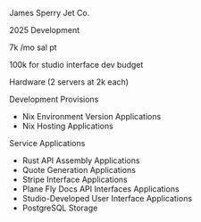 James Sperry Jet Co. 

2025 Development
  
7k /mo sal pt

100k for studio interface dev budget 

Hardware
(2 servers at 2k each) 

Development Provisions 

- Nix Environment Version Applications
- Nix Hosting Applications 

Service Applications

- Rust API Assembly Applications
- Quote Generation Applications
- Stripe Interface Applications
- Plane Fly Docs API Interfaces Applications
- Studio-Developed User Interface Applications
- PostgreSQL Storage
